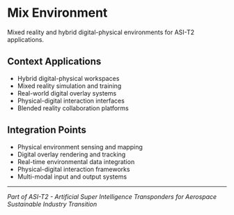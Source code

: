 # Mix Environment

Mixed reality and hybrid digital-physical environments for ASI-T2 applications.

## Context Applications

- Hybrid digital-physical workspaces
- Mixed reality simulation and training
- Real-world digital overlay systems
- Physical-digital interaction interfaces
- Blended reality collaboration platforms

## Integration Points

- Physical environment sensing and mapping
- Digital overlay rendering and tracking
- Real-time environmental data integration
- Physical-digital interaction frameworks
- Multi-modal input and output systems

---

*Part of ASI-T2 - Artificial Super Intelligence Transponders for Aerospace Sustainable Industry Transition*
